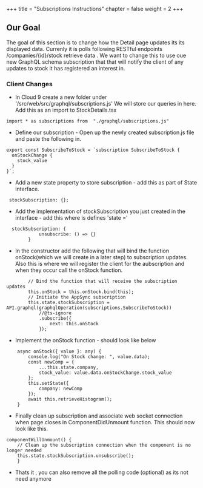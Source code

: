 +++
title = "Subscriptions Instructions"
chapter = false
weight = 2
+++

## Our Goal
The goal of this section is to change how the Detail page updates its its displayed data.   Currenly it is polls following RESTful endpoints /companies/{id}/stock retrieve data .  We want to change this to use oue new GraphQL schema subscription that that will notify the client of any updates to stock it has registered an interest in.


### Client Changes
* In Cloud 9 create a new folder under '/src/web/src/graphql/subscriptions.js' We will store our queries in here.  Add this as an import to StockDetails.tsx

```tsx
import * as subscriptions from  "./graphql/subscriptions.js"
```

* Define our subscription - Open up the newly created subscription.js file and paste the following in.

```tsx
export const SubscribeToStock = `subscription SubscribeToStock {
  onStockChange {
    stock_value
  }
}`;
```

* Add a new state property to store subscription - add this as part of State interface.

```tsx
 stockSubscription: {};
```

* Add the implementation of stockSubscription you just created in the interface - add this where is defines 'state ='

```tsx
  stockSubscription: {
            unsubscribe: () => {}
        }
```

* In the constructor add the following that will bind the function onStock(which we will create in a later step) to subscription updates.
Also this is where we will register the client for the aubscription and when they occur call the onStock function.

```tsx
        // Bind the function that will receive the subscription updates
        this.onStock = this.onStock.bind(this);
        // Initiate the AppSync subscription
        this.state.stockSubscription = API.graphql(graphqlOperation(subscriptions.SubscribeToStock))
            //@ts-ignore
            .subscribe({
                next: this.onStock
            });
```

* Implement the onStock function - should look like below


```tsx
    async onStock({ value }: any) {
        console.log("On Stock change: ", value.data);
        const newComp = {
            ...this.state.company,
            stock_value: value.data.onStockChange.stock_value
        };
        this.setState({
            company: newComp
        });
        await this.retrieveHistogram();
    }
```


* Finally clean up subscription and associate web socket connection when page closes in ComponentDidUnmount function. This should now look like this.




```tsx
componentWillUnmount() {
    // Clean up the subscription connection when the component is no longer needed
    this.state.stockSubscription.unsubscribe();
    }
```

* Thats it , you can also remove all the polling code (optional) as its not need anymore




